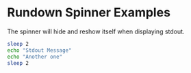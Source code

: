 # Rundown Spinner Examples

The spinner will hide and reshow itself when displaying stdout.

``` bash stdout
sleep 2
echo "Stdout Message"
echo "Another one"
sleep 2

```